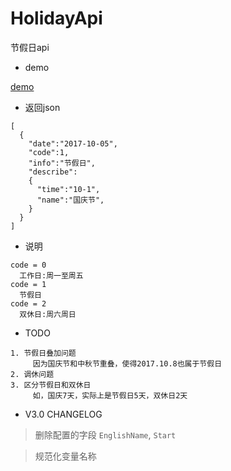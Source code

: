 # HolidayApi
节假日api

* demo

[demo](http://holiday.zhusaidong.cn/)

* 返回json

```
[
  {
    "date":"2017-10-05",
    "code":1,
    "info":"节假日",
    "describe":
    {
      "time":"10-1",
      "name":"国庆节",
    }
  }
]
```

* 说明

```
code = 0
  工作日:周一至周五
code = 1
  节假日
code = 2
  双休日:周六周日
```

* TODO

```
1. 节假日叠加问题
	 因为国庆节和中秋节重叠，使得2017.10.8也属于节假日
2. 调休问题
3. 区分节假日和双休日
	 如，国庆7天，实际上是节假日5天，双休日2天
```

* V3.0 CHANGELOG

> 删除配置的字段 `EnglishName`, `Start`

> 规范化变量名称


